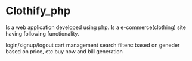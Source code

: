 # Clothify_php
Is a web application developed using php. Is a e-commerce(clothing) site having following functionality.

login/signup/logout
cart management
search filters:
based on geneder
based on price, etc
buy now and bill generation 
